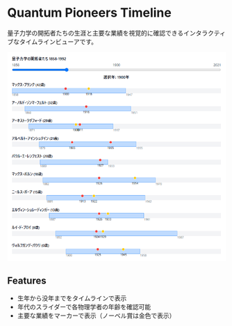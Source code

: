 # Quantum Pioneers Timeline

量子力学の開拓者たちの生涯と主要な業績を視覚的に確認できるインタラクティブなタイムラインビューアです。

![スクリーンショット](./images/screenshot.png)

## Features

- 生年から没年までをタイムラインで表示
- 年代のスライダーで各物理学者の年齢を確認可能
- 主要な業績をマーカーで表示（ノーベル賞は金色で表示）


